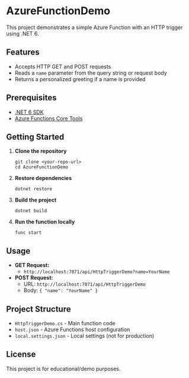 # AzureFunctionDemo

This project demonstrates a simple Azure Function with an HTTP trigger using .NET 6.

## Features
- Accepts HTTP GET and POST requests
- Reads a `name` parameter from the query string or request body
- Returns a personalized greeting if a name is provided

## Prerequisites
- [.NET 6 SDK](https://dotnet.microsoft.com/download/dotnet/6.0)
- [Azure Functions Core Tools](https://docs.microsoft.com/azure/azure-functions/functions-run-local)

## Getting Started

1. **Clone the repository**
   ```pwsh
   git clone <your-repo-url>
   cd AzureFunctionDemo
   ```

2. **Restore dependencies**
   ```pwsh
   dotnet restore
   ```

3. **Build the project**
   ```pwsh
   dotnet build
   ```

4. **Run the function locally**
   ```pwsh
   func start
   ```

## Usage

- **GET Request:**
  - `http://localhost:7071/api/HttpTriggerDemo?name=YourName`
- **POST Request:**
  - URL: `http://localhost:7071/api/HttpTriggerDemo`
  - Body: `{ "name": "YourName" }`

## Project Structure
- `HttpTriggerDemo.cs` - Main function code
- `host.json` - Azure Functions host configuration
- `local.settings.json` - Local settings (not for production)

## License
This project is for educational/demo purposes.
